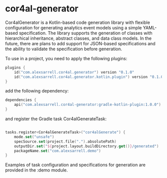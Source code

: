 # cor4al-generator

Cor4alGenerator is a Kotlin-based code generation library with flexible configuration for generating analytics event models using a simple YAML-based specification. The library supports the generation of classes with hierarchical inheritance, abstract classes, and data class models. In the future, there are plans to add support for JSON-based specifications and the ability to validate the specification before generation.

To use in a project, you need to apply the following plugins:

```kotlin
plugins {
    id("com.alexsarrell.cor4al.generator") version "0.1.0"
    id("com.alexsarrell.cor4al.generator.kotlin.plugin") version "0.1.0"
}
```

add the following dependency:

```kotlin
dependencies {
    api("com.alexsarrell.cor4al-generator:gradle-kotlin-plugin:1.0.0")
}
```

and register the Gradle task Cor4alGenerateTask:
```kotlin

tasks.register<Cor4alGenerateTask>("cor4alGenerate") {
    mode.set("unsafe")
    specSource.set(project.file(".").absolutePath)
    outputDir.set("${project.layout.buildDirectory.get()}/generated")
    packageName.set("com.alexsarrell.demo")
}
```

Examples of task configuration and specifications for generation are provided in the :demo module.